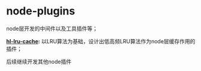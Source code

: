 # node-plugins
node层开发的中间件以及工具插件等；

**[hl-lru-cache](https://github.com/chenzhaolong/node-plugins/tree/main/hl-lru-cache):** 以LRU算法为基础，设计出低高频LRU算法作为node层缓存作用的插件；

后续继续开发其他node插件